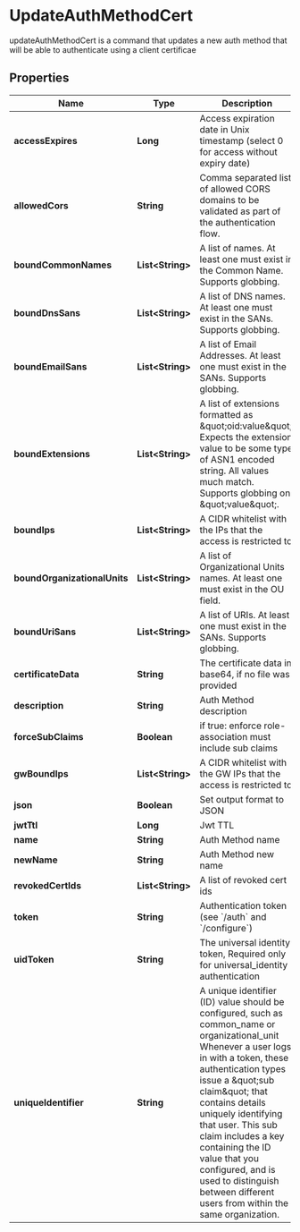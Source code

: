 

# UpdateAuthMethodCert

updateAuthMethodCert is a command that updates a new auth method that will be able to authenticate using a client certificae

## Properties

Name | Type | Description | Notes
------------ | ------------- | ------------- | -------------
**accessExpires** | **Long** | Access expiration date in Unix timestamp (select 0 for access without expiry date) |  [optional]
**allowedCors** | **String** | Comma separated list of allowed CORS domains to be validated as part of the authentication flow. |  [optional]
**boundCommonNames** | **List&lt;String&gt;** | A list of names. At least one must exist in the Common Name. Supports globbing. |  [optional]
**boundDnsSans** | **List&lt;String&gt;** | A list of DNS names. At least one must exist in the SANs. Supports globbing. |  [optional]
**boundEmailSans** | **List&lt;String&gt;** | A list of Email Addresses. At least one must exist in the SANs. Supports globbing. |  [optional]
**boundExtensions** | **List&lt;String&gt;** | A list of extensions formatted as \&quot;oid:value\&quot;. Expects the extension value to be some type of ASN1 encoded string. All values much match. Supports globbing on \&quot;value\&quot;. |  [optional]
**boundIps** | **List&lt;String&gt;** | A CIDR whitelist with the IPs that the access is restricted to |  [optional]
**boundOrganizationalUnits** | **List&lt;String&gt;** | A list of Organizational Units names. At least one must exist in the OU field. |  [optional]
**boundUriSans** | **List&lt;String&gt;** | A list of URIs. At least one must exist in the SANs. Supports globbing. |  [optional]
**certificateData** | **String** | The certificate data in base64, if no file was provided |  [optional]
**description** | **String** | Auth Method description |  [optional]
**forceSubClaims** | **Boolean** | if true: enforce role-association must include sub claims |  [optional]
**gwBoundIps** | **List&lt;String&gt;** | A CIDR whitelist with the GW IPs that the access is restricted to |  [optional]
**json** | **Boolean** | Set output format to JSON |  [optional]
**jwtTtl** | **Long** | Jwt TTL |  [optional]
**name** | **String** | Auth Method name | 
**newName** | **String** | Auth Method new name |  [optional]
**revokedCertIds** | **List&lt;String&gt;** | A list of revoked cert ids |  [optional]
**token** | **String** | Authentication token (see &#x60;/auth&#x60; and &#x60;/configure&#x60;) |  [optional]
**uidToken** | **String** | The universal identity token, Required only for universal_identity authentication |  [optional]
**uniqueIdentifier** | **String** | A unique identifier (ID) value should be configured, such as common_name or organizational_unit Whenever a user logs in with a token, these authentication types issue a \&quot;sub claim\&quot; that contains details uniquely identifying that user. This sub claim includes a key containing the ID value that you configured, and is used to distinguish between different users from within the same organization. | 



